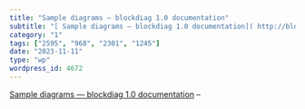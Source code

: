 ```yaml
---
title: "Sample diagrams — blockdiag 1.0 documentation"
subtitle: "[ Sample diagrams — blockdiag 1.0 documentation]( http://blockdiag.com/en/blockdiag/examples.html) –"
category: "1"
tags: ["2595", "968", "2301", "1245"]
date: "2023-11-11"
type: "wp"
wordpress_id: 4672
---
```

[ Sample diagrams — blockdiag 1.0 documentation]( http://blockdiag.com/en/blockdiag/examples.html) –